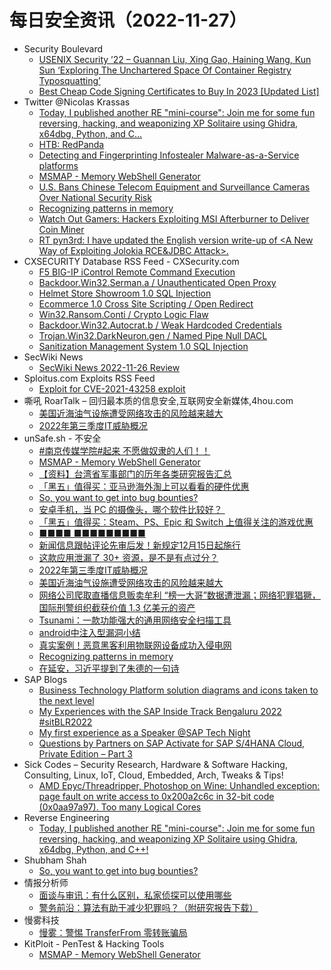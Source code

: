 # 每日安全资讯（2022-11-27）

- Security Boulevard
  - [USENIX Security ’22 – Guannan Liu, Xing Gao, Haining Wang, Kun Sun ‘Exploring The Unchartered Space Of Container Registry Typosquatting’](https://securityboulevard.com/2022/11/usenix-security-22-guannan-liu-xing-gao-haining-wang-kun-sun-exploring-the-unchartered-space-of-container-registry-typosquatting/)
  - [Best Cheap Code Signing Certificates to Buy In 2023 [Updated List]](https://securityboulevard.com/2022/11/best-cheap-code-signing-certificates-to-buy-in-2023-updated-list/)
- Twitter @Nicolas Krassas
  - [Today, I published another RE "mini-course": Join me for some fun reversing, hacking, and weaponizing XP Solitaire using Ghidra, x64dbg, Python, and C...](https://twitter.com/Dinosn/status/1596565617586290688)
  - [HTB: RedPanda](https://twitter.com/Dinosn/status/1596555076688285697)
  - [Detecting and Fingerprinting Infostealer Malware-as-a-Service platforms](https://twitter.com/Dinosn/status/1596516128129536004)
  - [MSMAP - Memory WebShell Generator](https://twitter.com/Dinosn/status/1596513144494751746)
  - [U.S. Bans Chinese Telecom Equipment and Surveillance Cameras Over National Security Risk](https://twitter.com/Dinosn/status/1596427985216741376)
  - [Recognizing patterns in memory](https://twitter.com/Dinosn/status/1596374919088332800)
  - [Watch Out Gamers: Hackers Exploiting MSI Afterburner to Deliver Coin Miner](https://twitter.com/Dinosn/status/1596374841417949185)
  - [RT pyn3rd: I have updated the English version write-up of <A New Way of Exploiting Jolokia RCE&JDBC Attack>.](https://twitter.com/pyn3rd/status/1596355296330334208)
- CXSECURITY Database RSS Feed - CXSecurity.com
  - [F5 BIG-IP iControl Remote Command Execution](https://cxsecurity.com/issue/WLB-2022110048)
  - [Backdoor.Win32.Serman.a / Unauthenticated Open Proxy](https://cxsecurity.com/issue/WLB-2022110047)
  - [Helmet Store Showroom 1.0 SQL Injection](https://cxsecurity.com/issue/WLB-2022110046)
  - [Ecommerce 1.0 Cross Site Scripting / Open Redirect](https://cxsecurity.com/issue/WLB-2022110045)
  - [Win32.Ransom.Conti / Crypto Logic Flaw](https://cxsecurity.com/issue/WLB-2022110044)
  - [Backdoor.Win32.Autocrat.b / Weak Hardcoded Credentials](https://cxsecurity.com/issue/WLB-2022110043)
  - [Trojan.Win32.DarkNeuron.gen / Named Pipe Null DACL](https://cxsecurity.com/issue/WLB-2022110042)
  - [Sanitization Management System 1.0 SQL Injection](https://cxsecurity.com/issue/WLB-2022110041)
- SecWiki News
  - [SecWiki News 2022-11-26 Review](http://www.sec-wiki.com/?2022-11-26)
- Sploitus.com Exploits RSS Feed
  - [Exploit for CVE-2021-43258 exploit](https://sploitus.com/exploit?id=64E91FD4-4B4C-5AE8-B088-D6757E9E7FD9&utm_source=rss&utm_medium=rss)
- 嘶吼 RoarTalk – 回归最本质的信息安全,互联网安全新媒体,4hou.com
  - [美国近海油气设施遭受网络攻击的风险越来越大](https://www.4hou.com/posts/ykGR)
  - [2022年第三季度IT威胁概况](https://www.4hou.com/posts/nJqp)
- unSafe.sh - 不安全
  - [#南京传媒学院#起来 不愿做奴隶的人们！！](https://buaq.net/go-137376.html)
  - [MSMAP  - Memory WebShell Generator](https://buaq.net/go-137372.html)
  - [【资料】台湾省军事部门的历年各类研究报告汇总](https://buaq.net/go-137371.html)
  - [「黑五」值得买：亚马逊海外淘上可以看看的硬件优惠](https://buaq.net/go-137362.html)
  - [So, you want to get into bug bounties?](https://buaq.net/go-137364.html)
  - [安卓手机，当 PC 的摄像头，哪个软件比较好？ ​​​​](https://buaq.net/go-137353.html)
  - [「黑五」值得买：Steam、PS、Epic 和 Switch 上值得关注的游戏优惠](https://buaq.net/go-137363.html)
  - [■■■■ ■■■■■■■■■](https://buaq.net/go-137342.html)
  - [新闻信息跟帖评论先审后发！新规定12月15日起施行](https://buaq.net/go-137341.html)
  - [这款应用泄漏了 30+ 资源，是不是有点过分？](https://buaq.net/go-137383.html)
  - [2022年第三季度IT威胁概况](https://buaq.net/go-137340.html)
  - [美国近海油气设施遭受网络攻击的风险越来越大](https://buaq.net/go-137339.html)
  - [网络公司爬取直播信息贩卖牟利 “榜一大哥”数据遭泄漏；网络犯罪猖獗，国际刑警组织截获价值 1.3 亿美元的资产](https://buaq.net/go-137338.html)
  - [Tsunami：一款功能强大的通用网络安全扫描工具](https://buaq.net/go-137335.html)
  - [android中注入型漏洞小结](https://buaq.net/go-137336.html)
  - [真实案例！恶意黑客利用物联网设备成功入侵电网](https://buaq.net/go-137337.html)
  - [Recognizing patterns in memory](https://buaq.net/go-137284.html)
  - [在延安，习近平提到了朱德的一句诗](https://buaq.net/go-137237.html)
- SAP Blogs
  - [Business Technology Platform solution diagrams and icons taken to the next level](https://blogs.sap.com/2022/11/26/business-technology-platform-solution-diagrams-and-icons-taken-to-the-next-level/)
  - [My Experiences with the SAP Inside Track Bengaluru 2022 #sitBLR2022](https://blogs.sap.com/2022/11/26/my-experiences-with-the-sap-inside-track-bengaluru-2022-sitblr2022/)
  - [My first experience as a Speaker @SAP Tech Night](https://blogs.sap.com/2022/11/26/my-first-experience-as-a-speaker-sap-tech-night/)
  - [Questions by Partners on SAP Activate for SAP S/4HANA Cloud, Private Edition – Part 3](https://blogs.sap.com/2022/11/26/questions-by-partners-on-sap-activate-for-sap-s-4hana-cloud-private-edition-part-3/)
- Sick Codes – Security Research, Hardware & Software Hacking, Consulting, Linux, IoT, Cloud, Embedded, Arch, Tweaks & Tips!
  - [AMD Epyc/Threadripper, Photoshop on Wine: Unhandled exception: page fault on write access to 0x200a2c6c in 32-bit code (0x0aa97a97). Too many Logical Cores](https://sick.codes/amd-epyc-threadripper-photoshop-on-wine-unhandled-exception-page-fault-on-write-access-to-0x200a2c6c-in-32-bit-code-0x0aa97a97-too-many-logical-cores/)
- Reverse Engineering
  - [Today, I published another RE "mini-course": Join me for some fun reversing, hacking, and weaponizing XP Solitaire using Ghidra, x64dbg, Python, and C++!](https://www.reddit.com/r/ReverseEngineering/comments/z5ct34/today_i_published_another_re_minicourse_join_me/)
- Shubham Shah
  - [So, you want to get into bug bounties?](http://shubs.io/so-you-want-to-get-into-bug-bounties/)
- 情报分析师
  - [面谈与审讯：有什么区别，私家侦探可以使用哪些](https://mp.weixin.qq.com/s?__biz=MzA3Mjc1MTkwOA==&mid=2650520410&idx=1&sn=5dc00b97bcbb7f8c8b9e593a46b61a54&chksm=87169511b0611c071003d255c8fd06c32b1370b7d8e48b7dd71a933a920ff50d026bf844896e&scene=58&subscene=0#rd)
  - [警务前沿：算法有助于减少犯罪吗？（附研究报告下载）](https://mp.weixin.qq.com/s?__biz=MzA3Mjc1MTkwOA==&mid=2650520410&idx=2&sn=4084cd4fcd455cd6fdbe69a74a48ea92&chksm=87169511b0611c07fa280aa38538aee35a362eb9ec7fba49e6551561c8a49ec07c4b3a7a1741&scene=58&subscene=0#rd)
- 慢雾科技
  - [慢雾：警惕 TransferFrom 零转账骗局](https://mp.weixin.qq.com/s?__biz=MzU4ODQ3NTM2OA==&mid=2247496770&idx=1&sn=f95df1020b2319e3a1c9469829686c13&chksm=fdde8ac5caa903d3f873fed02a107b0be4ba5343256d5882e4540480cbae1adeb8e6759a6f65&scene=58&subscene=0#rd)
- KitPloit - PenTest & Hacking Tools
  - [MSMAP  - Memory WebShell Generator](http://www.kitploit.com/2022/11/msmap-memory-webshell-generator.html)
